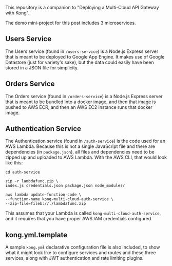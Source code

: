 This repository is a companion to "Deploying a Multi-Cloud API Gateway with Kong".

The demo mini-project for this post includes 3 microservices.

## Users Service

The Users service (found in `/users-service`) is a Node.js Express server that is meant to be deployed to Google App Engine. It makes use of Google Datastore (just for variety's sake), but the data could easily have been stored in a JSON file for simplicity.

## Orders Service

The Orders service (found in `/orders-service`) is a Node.js Express server that is meant to be bundled into a docker image, and then that image is pushed to AWS ECR, and then an AWS EC2 instance runs that docker image.

## Authentication Service

The Authentication service (found in `/auth-service`) is the code used for an AWS Lambda. Because this is not a single JavaScript file and there are dependencies (in `package.json`), all files and dependencies need to be zipped up and uploaded to AWS Lambda. With the AWS CLI, that would look like this:

```
cd auth-service

zip -r lambdafunc.zip \
index.js credentials.json package.json node_modules/

aws lambda update-function-code \
--function-name kong-multi-cloud-auth-service \
--zip-file=fileb://./lambdafunc.zip
```

This assumes that your Lambda is called `kong-multi-cloud-auth-service`, and it requires that you have proper AWS IAM credentials configured.

## kong.yml.template

A sample `kong.yml` declarative configuration file is also included, to show what it might look like to configure services and routes and these three services, along with JWT authentication and rate limiting plugins.
